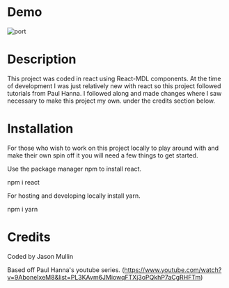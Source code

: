 
# Demo

![port](https://media.giphy.com/media/14yx939IxY5XSSyz4J/giphy.gif)


# Description

This project was coded in react using React-MDL components. At the time of development I was just relatively new with react so this project followed tutorials from Paul Hanna. I followed along and made changes where I saw necessary to make this project my own. under the credits section below.


# Installation

For those who wish to work on this project locally to play around with and make their own spin off it you will need a few things to get started. 

Use the package manager npm to install react.

npm i react

For hosting and developing locally install yarn.

npm i yarn



# Credits

Coded by Jason Mullin

Based off Paul Hanna's youtube series. 
(https://www.youtube.com/watch?v=9AboneIxeM8&list=PL3KAvm6JMiowqFTXj3oPQkhP7aCgRHFTm)




